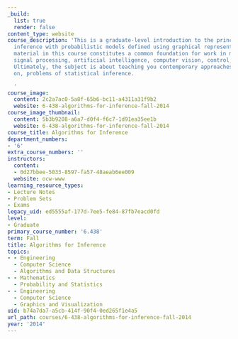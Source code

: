 ```yaml
---
_build:
  list: true
  render: false
content_type: website
course_description: 'This is a graduate-level introduction to the principles of statistical
  inference with probabilistic models defined using graphical representations. The
  material in this course constitutes a common foundation for work in machine learning,
  signal processing, artificial intelligence, computer vision, control, and communication.
  Ultimately, the subject is about teaching you contemporary approaches to, and perspectives
  on, problems of statistical inference.

  '
course_image:
  content: 2c2a7ac0-5a8f-65b6-bc11-a4311a31f9b2
  website: 6-438-algorithms-for-inference-fall-2014
course_image_thumbnail:
  content: 5b3b9208-a6a7-d0f4-f6c7-1d91ea35ee1b
  website: 6-438-algorithms-for-inference-fall-2014
course_title: Algorithms for Inference
department_numbers:
- '6'
extra_course_numbers: ''
instructors:
  content:
  - 0d27bbee-5033-8597-fa57-48aeab6ee009
  website: ocw-www
learning_resource_types:
- Lecture Notes
- Problem Sets
- Exams
legacy_uid: ed5555af-177d-7ee5-fe84-87fb7eacd0fd
level:
- Graduate
primary_course_number: '6.438'
term: Fall
title: Algorithms for Inference
topics:
- - Engineering
  - Computer Science
  - Algorithms and Data Structures
- - Mathematics
  - Probability and Statistics
- - Engineering
  - Computer Science
  - Graphics and Visualization
uid: b74a7da7-a5cb-414f-90f4-0ed265f1e4a5
url_path: courses/6-438-algorithms-for-inference-fall-2014
year: '2014'
---
```

